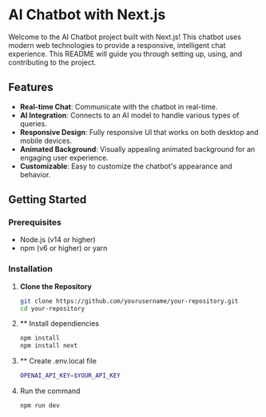 # AI Chatbot with Next.js

Welcome to the AI Chatbot project built with Next.js! This chatbot uses modern web technologies to provide a responsive, intelligent chat experience. This README will guide you through setting up, using, and contributing to the project.

## Features

- **Real-time Chat**: Communicate with the chatbot in real-time.
- **AI Integration**: Connects to an AI model to handle various types of queries.
- **Responsive Design**: Fully responsive UI that works on both desktop and mobile devices.
- **Animated Background**: Visually appealing animated background for an engaging user experience.
- **Customizable**: Easy to customize the chatbot's appearance and behavior.

## Getting Started

### Prerequisites

- Node.js (v14 or higher)
- npm (v6 or higher) or yarn

### Installation

1. **Clone the Repository**

   ```bash
   git clone https://github.com/yourusername/your-repository.git
   cd your-repository
   
2. ** Install dependiencies

   ```bash
   npm install
   npm install next

3. ** Create .env.local file

   ```bash
   OPENAI_API_KEY=$YOUR_API_KEY

4. Run the command

   ```bash
   npm run dev

